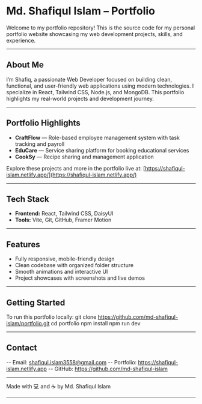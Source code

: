 # Md. Shafiqul Islam – Portfolio

Welcome to my portfolio repository! This is the source code for my personal portfolio website showcasing my web development projects, skills, and experience.

---

## About Me

I’m Shafiq, a passionate Web Developer focused on building clean, functional, and user-friendly web applications using modern technologies. I specialize in React, Tailwind CSS, Node.js, and MongoDB. This portfolio highlights my real-world projects and development journey.

---

## Portfolio Highlights

- **CraftFlow** — Role-based employee management system with task tracking and payroll
- **EduCare** — Service sharing platform for booking educational services
- **CookSy** — Recipe sharing and management application

Explore these projects and more in the portfolio live at: [https://shafiqul-islam.netlify.app/](https://shafiqul-islam.netlify.app/)

---

## Tech Stack

- **Frontend:** React, Tailwind CSS, DaisyUI  
- **Tools:** Vite, Git, GitHub, Framer Motion

---

## Features

- Fully responsive, mobile-friendly design  
- Clean codebase with organized folder structure  
- Smooth animations and interactive UI  
- Project showcases with screenshots and live demos

---

## Getting Started

To run this portfolio locally:
git clone https://github.com/md-shafiqul-islam/portfolio.git
cd portfolio
npm install
npm run dev

---

## Contact

-- Email: shafiqul.islam3558@gmail.com
-- Portfolio: https://shafiqul-islam.netlify.app
-- GitHub: https://github.com/md-shafiqul-islam

---

Made with 💻 and ☕ by Md. Shafiqul Islam

---

